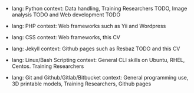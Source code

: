 - lang: Python
  context: Data handling, Training Researchers TODO, Image analysis TODO and Web development TODO

- lang: PHP
  context: Web frameworks such as Yii and Wordpress

- lang: CSS
  context: Web frameworks, this CV

- lang: Jekyll
  context: Github pages such as Resbaz TODO and this CV

- lang: Linux/Bash Scripting
  context: General CLI skills on Ubuntu, RHEL, Centos. Training Researchers

- lang: Git and Github/Gitlab/Bitbucket
  context: General programming use, 3D printable models, Training Researchers, Github pages 
